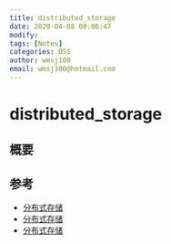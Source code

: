 ```yaml
---
title: distributed_storage
date: 2020-04-08 08:06:47
modify: 
tags: [Notes]
categories: OSS
author: wmsj100
email: wmsj100@hotmail.com
---
```


# distributed_storage

## 概要

## 参考

- [分布式存储](http://wuchong.me/blog/2014/08/07/distributed-storage-system-knowledge/)
- [分布式存储](https://juejin.im/entry/5b0ca8f1518825158309ebec)
- [分布式存储](https://zhuanlan.zhihu.com/p/55964292)
